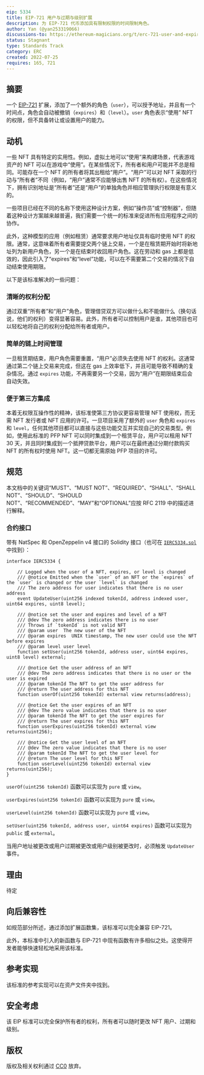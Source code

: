 ```yaml
---
eip: 5334
title: EIP-721 用户与过期与级别扩展
description: 为 EIP-721 代币添加具有限制权限的时间限制角色。
author: Yan (@yan253319066)
discussions-to: https://ethereum-magicians.org/t/erc-721-user-and-expires-and-level-extension/10097
status: Stagnant
type: Standards Track
category: ERC
created: 2022-07-25
requires: 165, 721
---
```


## 摘要

一个 [EIP-721](./eip-721.md) 扩展，添加了一个额外的角色（`user`），可以授予地址，并且有一个时间点，角色会自动被撤销（`expires`）和（`level`）。`user` 角色表示“使用” NFT 的权限，但不具备转让或设置用户的能力。

## 动机

一些 NFT 具有特定的实用性。例如，虚拟土地可以“使用”来构建场景，代表游戏资产的 NFT 可以在游戏中“使用”。在某些情况下，所有者和用户可能并不总是相同。可能存在一个 NFT 的所有者将其出租给“用户”。“用户”可以对 NFT 采取的行动与“所有者”不同（例如，“用户”通常不应能够出售 NFT 的所有权）。在这些情况下，拥有识别地址是“所有者”还是“用户”的单独角色并相应管理执行权限是有意义的。

一些项目已经在不同的名称下使用这种设计方案，例如“操作员”或“控制器”，但随着这种设计方案越来越普遍，我们需要一个统一的标准来促进所有应用程序之间的协作。

此外，这种模型的应用（例如租赁）通常要求用户地址仅具有临时使用 NFT 的权限。通常，这意味着所有者需要提交两个链上交易，一个是在租赁期开始时将新地址列为新用户角色，另一个是在结束时收回用户角色。这在劳动和 gas 上都是低效的，因此引入了“expires”和“level”功能，可以在不需要第二个交易的情况下自动结束使用期限。

以下是该标准解决的一些问题：

### 清晰的权利分配

通过双重“所有者”和“用户”角色，管理借贷双方可以做什么和不能做什么（换句话说，他们的权利）变得显著容易。此外，所有者可以控制用户是谁，其他项目也可以轻松地将自己的权利分配给所有者或用户。

### 简单的链上时间管理

一旦租赁期结束，用户角色需要重置，“用户”必须失去使用 NFT 的权利。这通常通过第二个链上交易来完成，但这在 gas 上效率低下，并且可能导致不精确的复杂情况。通过 `expires` 功能，不再需要另一个交易，因为“用户”在期限结束后会自动失效。

### 便于第三方集成

本着无权限互操作性的精神，该标准使第三方协议更容易管理 NFT 使用权，而无需 NFT 发行者或 NFT 应用的许可。一旦项目采用了额外的 `user` 角色和 `expires` 和 `level`，任何其他项目都可以直接与这些功能交互并实现自己的交易类型。例如，使用此标准的 PFP NFT 可以同时集成到一个租赁平台，用户可以租用 NFT 30 天，并且同时集成到一个抵押贷款平台，用户可以在最终通过分期付款购买 NFT 的所有权时使用 NFT。这一切都无需原始 PFP 项目的许可。

## 规范

本文档中的关键词“MUST”、“MUST NOT”、“REQUIRED”、“SHALL”、“SHALL NOT”、“SHOULD”、“SHOULD NOT”、“RECOMMENDED”、“MAY”和“OPTIONAL”应按 RFC 2119 中的描述进行解释。

### 合约接口
带有 NatSpec 和 OpenZeppelin v4 接口的 Solidity 接口（也可在 [`IERC5334.sol`](../assets/eip-5334/IERC5334.sol) 中找到）：

```solidity
interface IERC5334 {

    // Logged when the user of a NFT, expires, or level is changed
    /// @notice Emitted when the `user` of an NFT or the `expires` of the `user` is changed or the user `level` is changed
    /// The zero address for user indicates that there is no user address
    event UpdateUser(uint256 indexed tokenId, address indexed user, uint64 expires, uint8 level);

    /// @notice set the user and expires and level of a NFT
    /// @dev The zero address indicates there is no user
    /// Throws if `tokenId` is not valid NFT
    /// @param user  The new user of the NFT
    /// @param expires  UNIX timestamp, The new user could use the NFT before expires
    /// @param level user level
    function setUser(uint256 tokenId, address user, uint64 expires, uint8 level) external;

    /// @notice Get the user address of an NFT
    /// @dev The zero address indicates that there is no user or the user is expired
    /// @param tokenId The NFT to get the user address for
    /// @return The user address for this NFT
    function userOf(uint256 tokenId) external view returns(address);

    /// @notice Get the user expires of an NFT
    /// @dev The zero value indicates that there is no user
    /// @param tokenId The NFT to get the user expires for
    /// @return The user expires for this NFT
    function userExpires(uint256 tokenId) external view returns(uint256);

    /// @notice Get the user level of an NFT
    /// @dev The zero value indicates that there is no user
    /// @param tokenId The NFT to get the user level for
    /// @return The user level for this NFT
    function userLevel(uint256 tokenId) external view returns(uint256);
}
```

`userOf(uint256 tokenId)` 函数可以实现为 `pure` 或 `view`。

`userExpires(uint256 tokenId)` 函数可以实现为 `pure` 或 `view`。

`userLevel(uint256 tokenId)` 函数可以实现为 `pure` 或 `view`。

`setUser(uint256 tokenId, address user, uint64 expires)` 函数可以实现为 `public` 或 `external`。

当用户地址被更改或用户过期被更改或用户级别被更改时，必须触发 `UpdateUser` 事件。

<!-- `supportsInterface` 方法在调用时必须返回 `true`，当调用 `0xTODO`。 -->

## 理由

待定

## 向后兼容性

如规范部分所述，通过添加扩展函数集，该标准可以完全兼容 EIP-721。

此外，本标准中引入的新函数与 EIP-721 中现有函数有许多相似之处。这使得开发者能够快速轻松地采用该标准。

## 参考实现
该标准的参考实现可以在资产文件夹中找到。
<!-- [../assets/EIP-5334/ERC5334.sol](../assets/EIP-5334/ERC5334.sol)。 -->

## 安全考虑

该 EIP 标准可以完全保护所有者的权利，所有者可以随时更改 NFT 用户、过期和级别。

## 版权
版权及相关权利通过 [CC0](../LICENSE.md) 放弃。